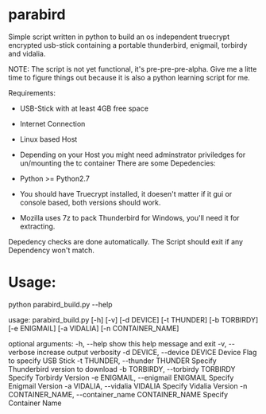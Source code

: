 parabird
========

Simple script written in python to build an os independent truecrypt encrypted usb-stick containing a portable thunderbird, enigmail, torbirdy and vidalia.

NOTE: The script is not yet functional, it's pre-pre-pre-alpha. Give me a litte time to figure things out because it is also a python learning script for me.

Requirements:

* USB-Stick with at least 4GB free space
* Internet Connection
* Linux based Host
* Depending on your Host you might need adminstrator priviledges for un/mounting the tc container
There are some Depedencies:

* Python >= Python2.7
* You should have Truecrypt installed, it doesen't matter if it gui or console based, both versions should work.
* Mozilla uses 7z to pack Thunderbird for Windows, you'll need it for extracting. 

Depedency checks are done automatically. The Script should exit if any Dependency won't match.

Usage:
======
python parabird_build.py --help

usage: parabird_build.py [-h] [-v] [-d DEVICE] [-t THUNDER] [-b TORBIRDY]
                         [-e ENIGMAIL] [-a VIDALIA] [-n CONTAINER_NAME]

optional arguments:
  -h, --help            show this help message and exit
  -v, --verbose         increase output verbosity
  -d DEVICE, --device DEVICE
                        Device Flag to specify USB Stick
  -t THUNDER, --thunder THUNDER
                        Specify Thunderbird version to download
  -b TORBIRDY, --torbirdy TORBIRDY
                        Specify Torbirdy Version
  -e ENIGMAIL, --enigmail ENIGMAIL
                        Specify Enigmail Version
  -a VIDALIA, --vidalia VIDALIA
                        Specify Vidalia Version
  -n CONTAINER_NAME, --container_name CONTAINER_NAME
                        Specify Container Name

